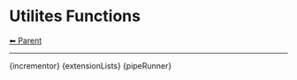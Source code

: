 # Utilites Functions

<!-- TEMPLATE header 2 -->
[⬅ Parent ](../index.md)
<hr />

{incrementor}
{extensionLists}
{pipeRunner}
